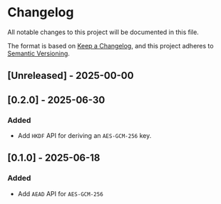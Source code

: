 # Changelog

All notable changes to this project will be documented in this file.

The format is based on [Keep a Changelog](https://keepachangelog.com/en/1.1.0/),
and this project adheres to [Semantic Versioning](https://semver.org/spec/v2.0.0.html).

## [Unreleased] - 2025-00-00

## [0.2.0] - 2025-06-30

### Added

- Add `HKDF` API for deriving an  `AES-GCM-256` key.

## [0.1.0] - 2025-06-18

### Added

- Add `AEAD` API for `AES-GCM-256`
